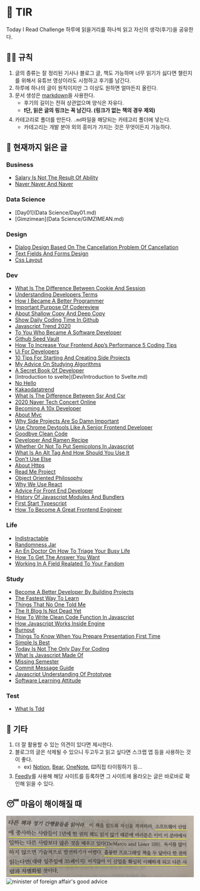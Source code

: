 # 📖 TIR
Today I Read Challenge
하루에 읽을거리를 하나씩 읽고 자신의 생각(후기)을 공유한다.   

## 👩‍⚖️ 규칙  

1. 글의 종류는 잘 정리된 기사나 블로그 글, 책도 가능하며 너무 읽기가 싫다면 챌린지를 위해서 유튜브 영상이라도 시청하고 후기를 남긴다. 
2. 하루에 하나의 글이 원칙이지만 그 이상도 원하면 얼마든지 올린다. 
3. 문서 생성은 [markdown](https://gist.github.com/ihoneymon/652be052a0727ad59601)을 사용한다.   
    - 후기의 길이는 전혀 상관없으며 양식은 자유다.  
    - **❗단, 읽은 글의 링크는 꼭 남긴다. (링크가 없는 책의 경우 제외)** 
4. 카테고리로 폴더를 만든다. `.md`파일을 해당되는 카테고리 폴더에 넣는다.   
    - 카테고리는 개발 분야 외의 흥미가 가지는 것은 무엇이든지 가능하다.   

## 📰 현재까지 읽은 글  
### Business

- [Salary Is Not The Result Of Ability](Business/Salary-is-not-the-result-of-ability..md)
- [Naver Naver And Naver](Business/naver-naver-and-naver.md)

### Data Science

- [Day01](Data Science/Day01.md)
- [Gimzimean](Data Science/GIMZIMEAN.md)

### Design

- [Dialog Design Based On The Cancellation Problem Of Cancellation](Design/dialog-design-based-on-the-cancellation-problem-of-cancellation.md)
- [Text Fields And Forms Design](Design/text-fields-and-forms-design.md)
- [Css Layout](Design/css-layout.md)

### Dev

- [What Is The Difference Between Cookie And Session](Dev/what-is-the-difference-between-cookie-and-session.md)
- [Understanding Developers Terms](Dev/understanding-developers-terms.md)
- [How I Became A Better Programmer](Dev/how-i-became-a-better-programmer.md)
- [Important Purpose Of Codereview](Dev/important-purpose-of-codereview.md)
- [About Shallow Copy And Deep Copy](Dev/about-shallow-copy-and-deep-copy.md)
- [Show Daily Coding Time In Github](Dev/show-daily-coding-time-in-github.md)
- [Javascript Trend 2020](Dev/javascript-trend-2020.md)
- [To You Who Became A Software Developer](Dev/to-you-who-became-a-software-developer.md)
- [Github Seed Vault](Dev/github-seed-vault.md)
- [How To Increase Your Frontend App’s Performance 5 Coding Tips](Dev/how-to-increase-your-frontend-app’s-performance-5-coding-tips.md)
- [Ui For Developers](Dev/ui-for-developers.md)
- [10 Tips For Starting And Creating Side Projects](Dev/10-tips-for-starting-and-creating-side-projects.md)
- [My Advice On Studying Algorithms](Dev/my-advice-on-studying-algorithms.md)
- [A Secret Book Of Developer](Dev/a-secret-book-of-developer.md)
- [Introduction to svelte](Dev/Introduction to Svelte.md)
- [No Hello](Dev/no-hello.md)
- [Kakaodatatrend](Dev/kakaodatatrend.md)
- [What Is The Difference Between Ssr And Csr](Dev/what-is-the-difference-between-SSR-and-CSR.md)
- [2020 Naver Tech Concert Online](Dev/2020-naver-tech-concert-online.md)
- [Becoming A 10x Developer](Dev/becoming-a-10x-developer.md)
- [About Mvc](Dev/about-mvc.md)
- [Why Side Projects Are So Damn Important](Dev/why-side-projects-are-so-damn-important.md)
- [Use Chrome Devtools Like A Senior Frontend Developer](Dev/use-chrome-devTools-like-a-senior-frontend-developer.md)
- [Goodbye Clean Code](Dev/goodbye-clean-code.md)
- [Developer And Ramen Recipe](Dev/developer-and-ramen-recipe.md)
- [Whether Or Not To Put Semicolons In Javascript](Dev/whether-or-not-to-put-semicolons-in-javaScript.md)
- [What Is An Alt Tag And How Should You Use It](Dev/what-is-an-alt-tag-and-how-should-you-use-it.md)
- [Don't Use Else](Dev/don't-use-else.md)
- [About Https](Dev/about-https.md)
- [Read Me Project](Dev/read-me-project.md)
- [Object Oriented Philosophy](Dev/object-oriented-philosophy.md)
- [Why We Use React](Dev/why-we-use-react.md)
- [Advice For Front End Developer](Dev/advice-for-front-end-developer.md)
- [History Of Javascript Modules And Bundlers](Dev/history-of-javascript-modules-and-bundlers.md)
- [First Start Typescript](Dev/first-start-typescript.md)
- [How To Become A Great Frontend Engineer](Dev/how-to-become-a-great-frontend-engineer.md)

### Life

- [Indistractable](Life/indistractable.md)
- [Randomness Jar](Life/randomness-jar.md)
- [An En Doctor On How To Triage Your Busy Life](Life/an-en-doctor-on-how-to-triage-your-busy-life.md)
- [How To Get The Answer You Want](Life/how-to-get-the-answer-you-want.md)
- [Working In A Field Realated To Your Fandom](Life/working-in-a-field-realated-to-your-fandom.md)

### Study

- [Become A Better Developer By Building Projects](Study/become-a-better-developer-by-building-projects.md)
- [The Fastest Way To Learn](Study/the-fastest-way-to-learn.md)
- [Things That No One Told Me](Study/things-that-no-one-told-me.md)
- [The It Blog Is Not Dead Yet](Study/the-IT-blog-is-not-dead-yet.md)
- [How To Write Clean Code Function In Javascript](Study/how-to-write-clean-code-function-in-javascript.md)
- [How Javascript Works Inside Engine](Study/how-javascript-works-inside-engine.md)
- [Burnout](Study/burnout.md)
- [Things To Know When You Prepare Presentation First Time](Study/things-to-know-when-you-prepare-presentation-first-time.md)
- [Simple Is Best](Study/simple-is-best.md)
- [Today Is Not The Only Day For Coding](Study/today-is-not-the-only-day-for-coding.md)
- [What Is Javascript Made Of](Study/what-is-javascript-made-of.md)
- [Missing Semester](Study/missing-semester.md)
- [Commit Message Guide](Study/commit-message-guide.md)
- [Javascript Understanding Of Prototype](Study/javascript-understanding-of-prototype.md)
- [Software Learning Attitude](Study/software-learning-attitude.md)

### Test

- [What Is Tdd](Test/what-is-TDD.md)

## 💬 기타  
1. 더 잘 활용할 수 있는 의견이 있다면 제시한다.  
2. 블로그의 글은 삭제될 수 있으니 두고두고 읽고 싶다면 스크랩 앱 등을 사용하는 것이 좋다.  
    - ex) [Notion](https://www.notion.so/), [Bear](https://bear.app/), [OneNote](https://www.onenote.com/), ⌨️직접 타이핑하기 등...
3. [Feedly](https://feedly.com/)를 사용해 해당 사이트를 등록하면 그 사이트에 올라오는 글은 바로바로 확인해 읽을 수 있다.   


## 😴 마음이 해이해질 때 

![code-complete2](img/IMG_7770.jpg)
![minister of foreign affair's good advice](img/kang.png)

